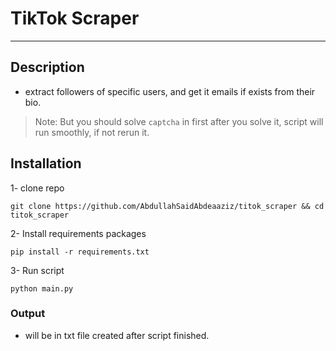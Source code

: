 # TikTok Scraper

---

## Description

- extract followers of specific users, and get it emails if exists from their bio.
>Note:
> But you should solve `captcha` in first after you solve it, script will run smoothly, if not rerun it.

## Installation

1- clone repo

```shell
git clone https://github.com/AbdullahSaidAbdeaaziz/titok_scraper && cd titok_scraper
```

2- Install requirements packages

```shell
pip install -r requirements.txt
```

3- Run script

```shell
python main.py
```

### Output

- will be in txt file created after script finished.